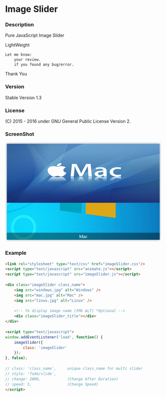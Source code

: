 # Image Slider

### Description
Pure JavaScript Image Slider

LightWeight

    Let me know:
        your review.
        if you found any bug/error.

Thank You

### Version 
Stable Version 1.3

### License
(C) 2015 - 2016
under GNU General Public License Version 2.

### ScreenShot
![Alt text](SCREENSHOT.png?raw=true "ScreenShot")

### Example
```html
<link rel="stylesheet" type="text/css" href="imageSlider.css"/>
<script type="text/javascript" src="animate.js"></script>
<script type="text/javascript" src="imageSlider.js"></script>

<div class="imageSlider class_name">
    <img src="windows.jpg" alt="Windows" />
    <img src="mac.jpg" alt="Mac" />
    <img src="linux.jpg" alt="Linux" />
    
    <!-- To display image name (IMG ALT) *Optional -->
    <div class="imageSlider_title"></div>
</div>

<script type="text/javascript">
window.addEventListener('load', function() {
    imageSlider({
        class: 'imageSlider'
    });
}, false);

// class: 'class_name',     unique class_name for multi slider
// style: 'fade/slide',
// change: 2000,            (Change After Duration)
// speed: 5,                (Change Speed)
</script>
```